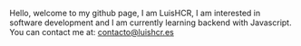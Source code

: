 Hello, welcome to my github page, I am LuisHCR, I am interested in software development and I am currently learning backend with Javascript. You can contact me at: contacto@luishcr.es

